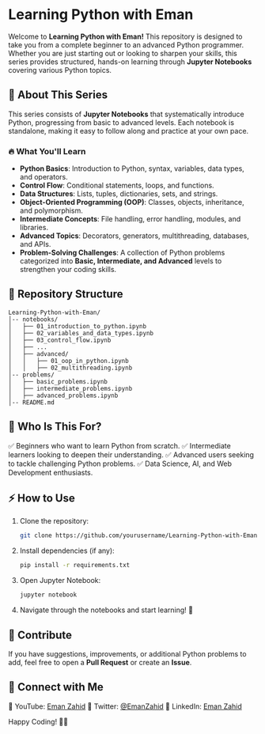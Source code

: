 # Learning Python with Eman 

Welcome to **Learning Python with Eman!** This repository is designed to take you from a complete beginner to an advanced Python programmer. Whether you are just starting out or looking to sharpen your skills, this series provides structured, hands-on learning through **Jupyter Notebooks** covering various Python topics.

## 📌 About This Series
This series consists of **Jupyter Notebooks** that systematically introduce Python, progressing from basic to advanced levels. Each notebook is standalone, making it easy to follow along and practice at your own pace.

### 🔥 What You'll Learn
- **Python Basics**: Introduction to Python, syntax, variables, data types, and operators.
- **Control Flow**: Conditional statements, loops, and functions.
- **Data Structures**: Lists, tuples, dictionaries, sets, and strings.
- **Object-Oriented Programming (OOP)**: Classes, objects, inheritance, and polymorphism.
- **Intermediate Concepts**: File handling, error handling, modules, and libraries.
- **Advanced Topics**: Decorators, generators, multithreading, databases, and APIs.
- **Problem-Solving Challenges**: A collection of Python problems categorized into **Basic, Intermediate, and Advanced** levels to strengthen your coding skills.

## 📂 Repository Structure
```
Learning-Python-with-Eman/
│-- notebooks/
│   ├── 01_introduction_to_python.ipynb
│   ├── 02_variables_and_data_types.ipynb
│   ├── 03_control_flow.ipynb
│   ├── ...
│   ├── advanced/
│   │   ├── 01_oop_in_python.ipynb
│   │   ├── 02_multithreading.ipynb
│-- problems/
│   ├── basic_problems.ipynb
│   ├── intermediate_problems.ipynb
│   ├── advanced_problems.ipynb
│-- README.md
```

## 🎯 Who Is This For?
✅ Beginners who want to learn Python from scratch.
✅ Intermediate learners looking to deepen their understanding.
✅ Advanced users seeking to tackle challenging Python problems.
✅ Data Science, AI, and Web Development enthusiasts.

## ⚡ How to Use
1. Clone the repository:
   ```bash
   git clone https://github.com/yourusername/Learning-Python-with-Eman.git
   ```
2. Install dependencies (if any):
   ```bash
   pip install -r requirements.txt
   ```
3. Open Jupyter Notebook:
   ```bash
   jupyter notebook
   ```
4. Navigate through the notebooks and start learning! 🚀

## 🤝 Contribute
If you have suggestions, improvements, or additional Python problems to add, feel free to open a **Pull Request** or create an **Issue**.

## 📢 Connect with Me
📌 YouTube: [Eman Zahid](https://www.youtube.com/yourchannel)
📌 Twitter: [@EmanZahid](https://twitter.com/yourhandle)
📌 LinkedIn: [Eman Zahid](https://linkedin.com/in/yourprofile)

Happy Coding! 🚀🐍
